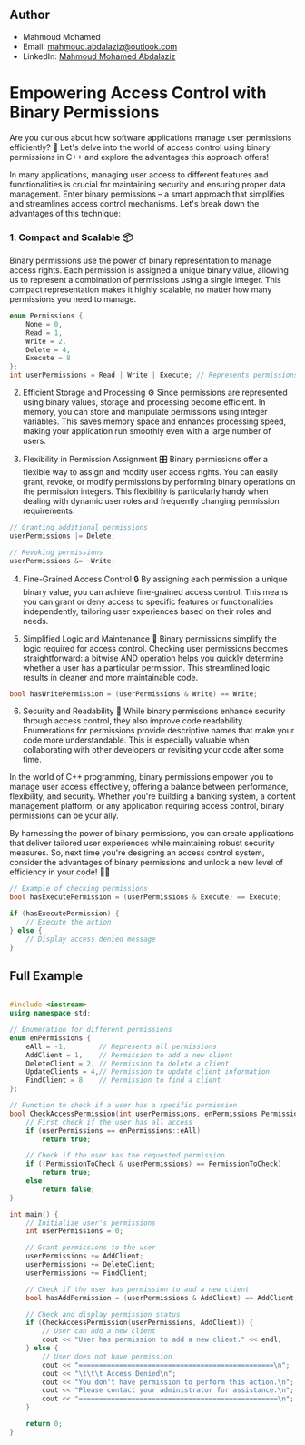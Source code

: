 ## Author

- Mahmoud Mohamed
- Email: mahmoud.abdalaziz@outlook.com
- LinkedIn: [Mahmoud Mohamed Abdalaziz](https://www.linkedin.com/in/mahmoud-mohamed-abd/)


# Empowering Access Control with Binary Permissions

Are you curious about how software applications manage user permissions efficiently? 🤔 Let's delve into the world of access control using binary permissions in C++ and explore the advantages this approach offers!

In many applications, managing user access to different features and functionalities is crucial for maintaining security and ensuring proper data management. Enter binary permissions – a smart approach that simplifies and streamlines access control mechanisms. Let's break down the advantages of this technique:

### 1. **Compact and Scalable** 📦

Binary permissions use the power of binary representation to manage access rights. Each permission is assigned a unique binary value, allowing us to represent a combination of permissions using a single integer. This compact representation makes it highly scalable, no matter how many permissions you need to manage.

```cpp
enum Permissions {
    None = 0,
    Read = 1,
    Write = 2,
    Delete = 4,
    Execute = 8
};
int userPermissions = Read | Write | Execute; // Represents permissions to read, write, and execute
```

2. Efficient Storage and Processing ⚙️
Since permissions are represented using binary values, storage and processing become efficient. 
In memory, you can store and manipulate permissions using integer variables. 
This saves memory space and enhances processing speed, making your application run smoothly even with a large number of users.

3. Flexibility in Permission Assignment 🎛️
Binary permissions offer a flexible way to assign and modify user access rights.
You can easily grant, revoke, or modify permissions by performing binary operations on the permission integers.
This flexibility is particularly handy when dealing with dynamic user roles and frequently changing permission requirements.

```cpp
// Granting additional permissions
userPermissions |= Delete;

// Revoking permissions
userPermissions &= ~Write;
```

4. Fine-Grained Access Control 🔒
By assigning each permission a unique binary value, you can achieve fine-grained access control.
This means you can grant or deny access to specific features or functionalities independently, tailoring user experiences based on their roles and needs.

5. Simplified Logic and Maintenance 🧩
Binary permissions simplify the logic required for access control. Checking user permissions becomes straightforward: a bitwise AND operation helps you quickly determine whether a user has a particular permission. This streamlined logic results in cleaner and more maintainable code.

```cpp
bool hasWritePermission = (userPermissions & Write) == Write;
```

6. Security and Readability 🔐
While binary permissions enhance security through access control, they also improve code readability. Enumerations for permissions provide descriptive names that make your code more understandable. This is especially valuable when collaborating with other developers or revisiting your code after some time.

In the world of C++ programming, binary permissions empower you to manage user access effectively, offering a balance between performance, flexibility, and security. Whether you're building a banking system, a content management platform, or any application requiring access control, binary permissions can be your ally.

By harnessing the power of binary permissions, you can create applications that deliver tailored user experiences while maintaining robust security measures. So, next time you're designing an access control system, consider the advantages of binary permissions and unlock a new level of efficiency in your code! 💼🚀

```cpp
// Example of checking permissions
bool hasExecutePermission = (userPermissions & Execute) == Execute;

if (hasExecutePermission) {
    // Execute the action
} else {
    // Display access denied message
}

```

## Full Example
```cpp

#include <iostream>
using namespace std;

// Enumeration for different permissions
enum enPermissions {
    eAll = -1,        // Represents all permissions
    AddClient = 1,    // Permission to add a new client
    DeleteClient = 2, // Permission to delete a client
    UpdateClients = 4,// Permission to update client information
    FindClient = 8    // Permission to find a client
};

// Function to check if a user has a specific permission
bool CheckAccessPermission(int userPermissions, enPermissions PermissionToCheck) {
    // First check if the user has all access
    if (userPermissions == enPermissions::eAll)
        return true;

    // Check if the user has the requested permission
    if ((PermissionToCheck & userPermissions) == PermissionToCheck)
        return true;
    else
        return false;
}

int main() {
    // Initialize user's permissions
    int userPermissions = 0;

    // Grant permissions to the user
    userPermissions += AddClient;
    userPermissions += DeleteClient;
    userPermissions += FindClient;

    // Check if the user has permission to add a new client
    bool hasAddPermission = (userPermissions & AddClient) == AddClient;

    // Check and display permission status
    if (CheckAccessPermission(userPermissions, AddClient)) {
        // User can add a new client
        cout << "User has permission to add a new client." << endl;
    } else {
        // User does not have permission
        cout << "================================================\n";
        cout << "\t\t\t Access Denied\n";
        cout << "You don't have permission to perform this action.\n";
        cout << "Please contact your administrator for assistance.\n";
        cout << "=================================================\n";
    }

    return 0;
}
```
